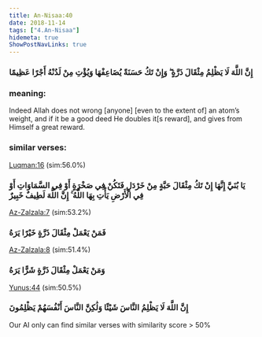 ```yaml
---
title: An-Nisaa:40
date: 2018-11-14
tags: ["4.An-Nisaa"]
hidemeta: true 
ShowPostNavLinks: true 
---
```

### إِنَّ اللَّهَ لَا يَظْلِمُ مِثْقَالَ ذَرَّةٍ ۖ وَإِنْ تَكُ حَسَنَةً يُضَاعِفْهَا وَيُؤْتِ مِنْ لَدُنْهُ أَجْرًا عَظِيمًا
### meaning: 
Indeed Allah does not wrong [anyone] [even to the extent of] an atom’s weight, and if it be a good deed He doubles it[s reward], and gives from Himself a great reward.
### similar verses: 

[Luqman:16](/31/16) (sim:56.0%)

### يَا بُنَيَّ إِنَّهَا إِنْ تَكُ مِثْقَالَ حَبَّةٍ مِنْ خَرْدَلٍ فَتَكُنْ فِي صَخْرَةٍ أَوْ فِي السَّمَاوَاتِ أَوْ فِي الْأَرْضِ يَأْتِ بِهَا اللَّهُ ۚ إِنَّ اللَّهَ لَطِيفٌ خَبِيرٌ

[Az-Zalzala:7](/99/7) (sim:53.2%)

### فَمَنْ يَعْمَلْ مِثْقَالَ ذَرَّةٍ خَيْرًا يَرَهُ

[Az-Zalzala:8](/99/8) (sim:51.4%)

### وَمَنْ يَعْمَلْ مِثْقَالَ ذَرَّةٍ شَرًّا يَرَهُ

[Yunus:44](/10/44) (sim:50.5%)

### إِنَّ اللَّهَ لَا يَظْلِمُ النَّاسَ شَيْئًا وَلَٰكِنَّ النَّاسَ أَنْفُسَهُمْ يَظْلِمُونَ

Our AI only can find similar verses with similarity score > 50% 
